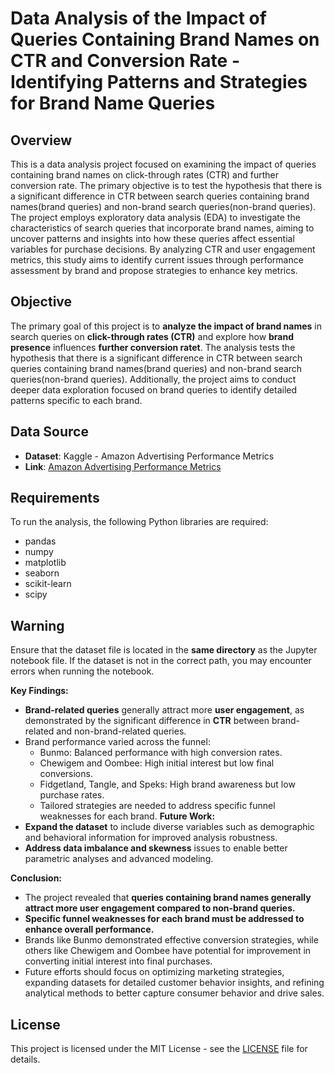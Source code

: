 # Data Analysis of the Impact of Queries Containing Brand Names on CTR and Conversion Rate - Identifying Patterns and Strategies for Brand Name Queries

## Overview
This is a data analysis project focused on examining the impact of queries containing brand names on click-through rates (CTR) and further conversion rate. The primary objective is to test the hypothesis that there is a significant difference in CTR between search queries containing brand names(brand queries) and non-brand search queries(non-brand queries).
The project employs exploratory data analysis (EDA) to investigate the characteristics of search queries that incorporate brand names, aiming to uncover patterns and insights into how these queries affect essential variables for purchase decisions. By analyzing CTR and user engagement metrics, this study aims to identify current issues through performance assessment by brand and propose strategies to enhance key metrics.

## Objective
The primary goal of this project is to **analyze the impact of brand names** in search queries on **click-through rates (CTR)** and explore how **brand presence** influences **further conversion ratet**. The analysis tests the hypothesis that there is a significant difference in CTR between search queries containing brand names(brand queries) and non-brand search queries(non-brand queries). Additionally, the project aims to conduct deeper data exploration focused on brand queries to identify detailed patterns specific to each brand.

## Data Source
- **Dataset**: Kaggle - Amazon Advertising Performance Metrics
- **Link**: [Amazon Advertising Performance Metrics](https://www.kaggle.com/datasets/mayuriawati/amazon-advertising-performance-metrics/data)


## Requirements
To run the analysis, the following Python libraries are required:

- pandas
- numpy
- matplotlib
- seaborn
- scikit-learn
- scipy

## Warning
Ensure that the dataset file is located in the **same directory** as the Jupyter notebook file. If the dataset is not in the correct path, you may encounter errors when running the notebook.

**Key Findings:**
- **Brand-related queries** generally attract more **user engagement**, as demonstrated by the significant difference in **CTR** between brand-related and non-brand-related queries.
- Brand performance varied across the funnel:
  - Bunmo: Balanced performance with high conversion rates.
  - Chewigem and Oombee: High initial interest but low final conversions.
  - Fidgetland, Tangle, and Speks: High brand awareness but low purchase rates.
  - Tailored strategies are needed to address specific funnel weaknesses for each brand.
**Future Work:**
- **Expand the dataset** to include diverse variables such as demographic and behavioral information for improved analysis robustness.
- **Address data imbalance and skewness** issues to enable better parametric analyses and advanced modeling.

**Conclusion:**
- The project revealed that **queries containing brand names generally attract more user engagement compared to non-brand queries.**
- **Specific funnel weaknesses for each brand must be addressed to enhance overall performance.**
- Brands like Bunmo demonstrated effective conversion strategies, while others like Chewigem and Oombee have potential for improvement in converting initial interest into final purchases.
- Future efforts should focus on optimizing marketing strategies, expanding datasets for detailed customer behavior insights, and refining analytical methods to better capture consumer behavior and drive sales.

## License
This project is licensed under the MIT License - see the [LICENSE](LICENSE) file for details.
